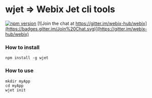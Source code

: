 wjet => Webix Jet cli tools
============================

[![npm version](https://badge.fury.io/js/wjet.svg)](https://badge.fury.io/js/wjet)
[![Join the chat at https://gitter.im/webix-hub/webix](https://badges.gitter.im/Join%20Chat.svg)](https://gitter.im/webix-hub/webix) 


### How to install

```
npm install -g wjet
```

### How to use


```
mkdir myApp
cd myApp
wjet init
```

